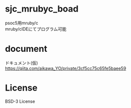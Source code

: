 # sjc_mrubyc_boad
psoc5用mruby/c<br>
mruby/cIDEにてプログラム可能

# document
ドキュメント(仮)
https://qiita.com/aikawa_YO/private/3cf5cc75c65fe5baee59

# License
BSD-3 License
